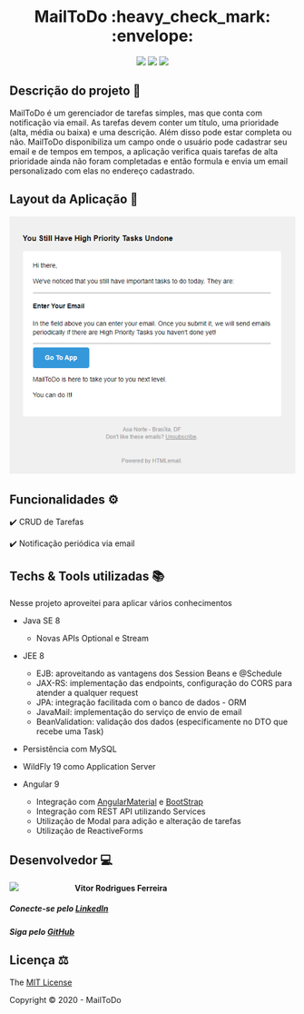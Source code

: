 <h1 align="center">MailToDo :heavy_check_mark: :envelope: </h1> 

<p align="center">
  <img src="https://img.shields.io/static/v1?label=JEE&message=8&color=informational&style=for-the-badge&logo=Java"/>
  <img src="https://img.shields.io/static/v1?label=Angular&message=9&color=red&style=for-the-badge&logo=Angular"/>
  <img src="http://img.shields.io/static/v1?label=License&message=MIT&color=green&style=for-the-badge"/>
</p>

## Descrição do projeto :page_with_curl:
MailToDo é um gerenciador de tarefas simples, mas que conta com notificação via email. As tarefas devem conter um título, uma prioridade (alta, média ou baixa) e uma descrição. Além disso pode estar completa ou não. MailToDo disponibiliza um campo onde o usuário pode cadastrar seu email e de tempos em tempos, a aplicação verifica quais tarefas de alta prioridade ainda não foram completadas e então formula e envia um email personalizado com elas no endereço cadastrado.

## Layout da Aplicação :art:

<p align="center">
  <img  src="/media/email_sample.png" >
</p>

## Funcionalidades :gear:

:heavy_check_mark: CRUD de Tarefas

:heavy_check_mark: Notificação periódica via email

## Techs & Tools utilizadas :books:
Nesse projeto aproveitei para aplicar vários conhecimentos

- Java SE 8
  - Novas APIs Optional e Stream

- JEE 8
  - EJB: aproveitando as vantagens dos Session Beans e @Schedule
  - JAX-RS: implementação das endpoints, configuração do CORS para atender a qualquer request
  - JPA: integração facilitada com o banco de dados - ORM
  - JavaMail: implementação do serviço de envio de email
  - BeanValidation: validação dos dados (especificamente no DTO que recebe uma Task) 

- Persistência com MySQL

- WildFly 19 como Application Server

- Angular 9
  - Integração com [AngularMaterial](https://material.angular.io/) e [BootStrap](http://getbootstrap.com/)
  - Integração com REST API utilizando Services
  - Utilização de Modal para adição e alteração de tarefas
  - Utilização de ReactiveForms

## Desenvolvedor :computer:

<img src="https://avatars.githubusercontent.com/vrfvitor" width=115 align="left"/>
<h4>Vitor Rodrigues Ferreira</h4>

<h5>Conecte-se pelo <a href="https://www.linkedin.com/in/vrfvitor" target="_blank">LinkedIn</a></h4>

<h5>Siga pelo <a href="https://github.com/vrfvitor" target="_blank">GitHub</a>

## Licença :balance_scale:

The [MIT License](https://opensource.org/licenses/MIT)

Copyright :copyright: 2020 - MailToDo
